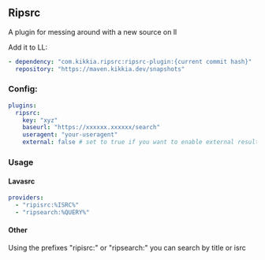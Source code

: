 ## Ripsrc
A plugin for messing around with a new source on ll

Add it to LL:
```yaml
- dependency: "com.kikkia.ripsrc:ripsrc-plugin:{current commit hash}"
  repository: "https://maven.kikkia.dev/snapshots"
```

### Config:
```yaml
plugins:
  ripsrc:
    key: "xyz"
    baseurl: "https://xxxxxx.xxxxxx/search"
    useragent: "your-useragent"
    external: false # set to true if you want to enable external results on all isrc searches (may be slow, use with caution)
```

### Usage
#### Lavasrc
```yaml
providers:
  - "ripisrc:%ISRC%"
  - "ripsearch:%QUERY%"
```

#### Other
Using the prefixes "ripisrc:" or "ripsearch:" you can search by title or isrc